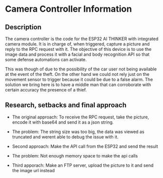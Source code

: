 # Camera Controller Information

## Description

The camera controller is the code for the ESP32 AI THINKER with integrated camera module. It is in charge of, when triggered, capture a picture and reply to the RPC request with it. The objective of this device is to use the image data and process it with a facial and body recognition API so that some defense automations can activate.

This was though of due to the possibility of the car user not being available at the event of the theft. On the other hand we could not rely just on the movement sensor to trigger because it could be due to a false alarm. The solution we bring here is to have a middle man that can corroborate with certain accuracy the presence of a thief.

## Research, setbacks and final approach

* The original approach:
To receive the RPC request, take the picture, encode it with base64 and send it as a json string.

* The problem:
The string size was too big, the data was viewed as truncated and werent able to debug the issue with it.

* Second approach:
Make the API call from the ESP32 and send the result

* The problem:
Not enough memory space to make the api calls

* Third apporach:
Make an FTP server, upload the picture to it and send the image url instead